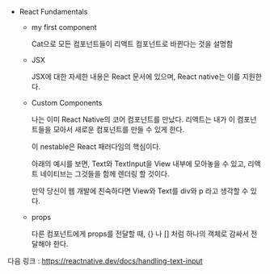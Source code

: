 - React Fundamentals

    - my first component

        Cat으로 모든 컴포넌트들이 리액트 컴포넌트로 바뀐다는 것을 설명함

    - JSX

        JSX에 대한 자세한 내용은 React 문서에 있으며, React native는 이를 지원한다.

    - Custom Components

        나는 이미 React Native의 코어 컴포넌트를 만났다. 리액트는 내가 이 컴포넌트들을 모아서 새로운 컴포넌트를 만들 수 있게 한다.

        이 nestable은 React 패러다임의 핵심이다.

        아래의 예시를 보면, Text와 TextInput을 View 내부에 모아놓을 수 있고, 리액트 네이티브는 그것들을 함께 렌더링 할 것이다.

        만약 당신이 웹 개발에 친숙하다면 View와 Text를 div와 p 라고 생각할 수 있다.

    - props

        다른 컴포넌트에게 props를 전달할 때, {} 나 [] 처럼 하나의 객체로 감싸서 전달해야 한다.

다음 링크 : https://reactnative.dev/docs/handling-text-input